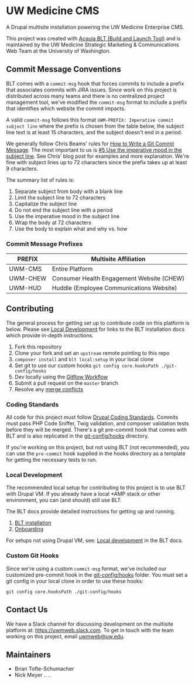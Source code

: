 # UW Medicine CMS

A Drupal multisite installation powering the UW Medicine Enterprise CMS. 

This project was created with [Acquia BLT (Build and Launch Tool)](http://blt.readthedocs.io/en/latest/) and is maintained by the UW Medicine Strategic Marketing & Communications Web Team at the University of Washington.

## Commit Message Conventions

BLT comes with a `commit-msg` hook that forces commits to include a prefix that associates commits with JIRA issues. Since work on this project is distributed across many teams and there is no centralized project management tool, we've modified the `commit-msg` format to include a prefix that identifies which website the commit impacts.

A valid `commit-msg` follows this format `UWM-PREFIX: Imperative commit subject line` where the prefix is chosen from the table below, the subject line text is at least 15 characters, and the subject doesn't end in a period.

We generally follow Chris Beams' rules for [How to Write a Git Commit Message](https://chris.beams.io/posts/git-commit/). The most important to us is [#5 Use the imperative mood in the subject line](https://chris.beams.io/posts/git-commit/#imperative). See Chris' blog post for examples and more explanation. We're fine with subject lines up to 72 characters since the prefix takes up at least 9 characters.

The summary list of rules is:

1. Separate subject from body with a blank line
1. Limit the subject line to 72 characters
1. Capitalize the subject line
1. Do not end the subject line with a period
1. Use the imperative mood in the subject line
1. Wrap the body at 72 characters
1. Use the body to explain what and why vs. how

### Commit Message Prefixes

| PREFIX | Multisite Affiliation |
| --- | --- |
| UWM-CMS | Entire Platform |
| UWM-CHEW | Consumer Health Engagement Website (CHEW) |
| UWM-HUD | Huddle (Employee Communications Website) |

## Contributing

The general process for getting set up to contribute code on this platform is below. Please see [Local Development](#local-development) for links to the BLT installation docs which provide in-depth instructions.

1. Fork this repository
1. Clone your fork and set an `upstream` remote pointing to this repo
1. `composer install` and `blt local:setup` in your local clone
1. Set git to use our custom hooks `git config core.hooksPath ./git-config/hooks`
1. Dev locally using the [Gitflow Workflow](https://blt.readthedocs.io/en/8.x/readme/dev-workflow/#gitflow-workflow)
1. Submit a pull request on the `master` branch
1. Resolve any [merge conflicts](https://blt.readthedocs.io/en/8.x/readme/dev-workflow/#resolving-merge-conflicts)

### Coding Standards

All code for this project must follow [Drupal Coding Standards](https://www.drupal.org/docs/develop/standards/coding-standards). Commits must pass PHP Code Sniffer, Twig validation, and composer validation tests before they will be merged. There's a git pre-commit hook that comes with BLT and is also replicated in the [git-config/hooks](git-config/hooks) directory. 

If you're working on this project, but not using BLT (not recommended), you can use the `pre-commit` hook supplied in the hooks directory as a template for getting the necessary tests to run.

### Local Development

The recommended local setup for contributing to this project is to use BLT with Drupal VM. If you already have a local *AMP stack or other environment, you can (and should) still use BLT. 

The BLT docs provide detailed instructions for getting up and running.  

1. [BLT installation](https://blt.readthedocs.io/en/8.x/INSTALL/)
1. [Onboarding](https://blt.readthedocs.io/en/8.x/readme/onboarding/)

For setups not using Drupal VM, see: [Local development](https://blt.readthedocs.io/en/8.x/readme/local-development/) in the BLT docs.

### Custom Git Hooks

Since we're using a custom `commit-msg` format, we've included our customized pre-commit hook in the [git-config/hooks](git-config/hooks) folder. You must set a git config in your local clone in order to use these hooks:

`git config core.hooksPath ./git-config/hooks`

## Contact Us

We have a Slack channel for discussing development on the multisite platform at: https://uwmweb.slack.com. To get in touch with the team working on this project, email uwmweb@uw.edu.

## Maintainers

* Brian Tofte-Schumacher
* Nick Meyer
..
..
